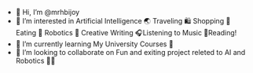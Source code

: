 - 👋 Hi, I’m @mrhbijoy
- 👀 I’m interested in Artificial Intelligence 🌏 Traveling 🛍️ Shopping 🍕️ Eating 🤖 Robotics 📝 Creative Writing 🎧Listening to Music  📖Reading!
- 🌱 I’m currently learning My University Courses  🏫
- 💞️ I’m looking to collaborate on Fun and exiting project releted to AI and Robotics 🤖🤖


<!---
mrhbijoy/mrhbijoy is a ✨ special ✨ repository because its `README.md` (this file) appears on your GitHub profile.
You can click the Preview link to take a look at your changes.
--->
